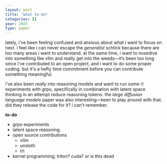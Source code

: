 ```yaml
---
layout: post
title: "what to-do"
categories: []
year: 2025
type: paper
---
```


lately, i've been feeling confused and anxious about what i want to focus on next. i feel like i can never escape the *generalist* schtick because there are too many areas i want to understand. at the same time, i want to nosedive into something like vllm and really get into the weeds—it’s been too long since i’ve contributed to an open project, and i want to do some proper coding. but it's a hefty time commitment before you can contribute something meaningful. 

i've also been *really* into reasoning models and want to run some rl experiments with grpo, specifically in combination with latent space thinking in an attempt reduce reasoning tokens. the *large diffusion language models* paper was also interesting—keen to play around with that. did they release the code for it? i can't remember.

**to-do**

- grpo experiments
- latent space reasoning
- open source contributions
  - vllm
  - unsloth
  - trl
- kernel programming; triton? cuda? or is this dead 

